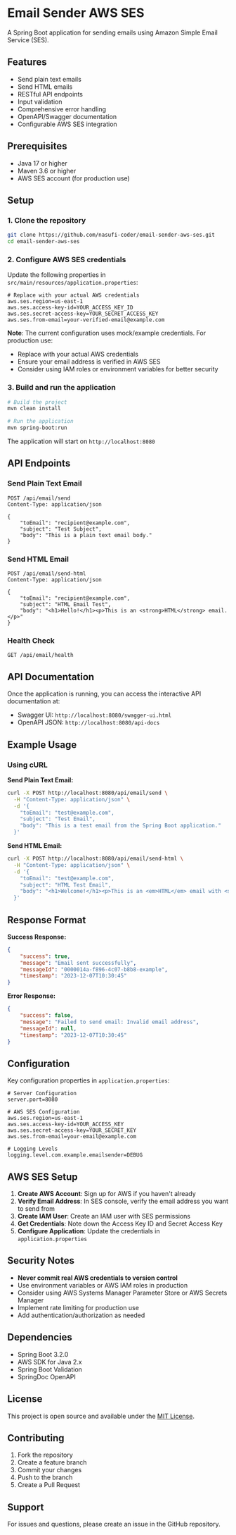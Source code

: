 # Email Sender AWS SES

A Spring Boot application for sending emails using Amazon Simple Email Service (SES).

## Features

- Send plain text emails
- Send HTML emails
- RESTful API endpoints
- Input validation
- Comprehensive error handling
- OpenAPI/Swagger documentation
- Configurable AWS SES integration

## Prerequisites

- Java 17 or higher
- Maven 3.6 or higher
- AWS SES account (for production use)

## Setup

### 1. Clone the repository

```bash
git clone https://github.com/nasufi-coder/email-sender-aws-ses.git
cd email-sender-aws-ses
```

### 2. Configure AWS SES credentials

Update the following properties in `src/main/resources/application.properties`:

```properties
# Replace with your actual AWS credentials
aws.ses.region=us-east-1
aws.ses.access-key-id=YOUR_ACCESS_KEY_ID
aws.ses.secret-access-key=YOUR_SECRET_ACCESS_KEY
aws.ses.from-email=your-verified-email@example.com
```

**Note**: The current configuration uses mock/example credentials. For production use:
- Replace with your actual AWS credentials
- Ensure your email address is verified in AWS SES
- Consider using IAM roles or environment variables for better security

### 3. Build and run the application

```bash
# Build the project
mvn clean install

# Run the application
mvn spring-boot:run
```

The application will start on `http://localhost:8080`

## API Endpoints

### Send Plain Text Email
```
POST /api/email/send
Content-Type: application/json

{
    "toEmail": "recipient@example.com",
    "subject": "Test Subject",
    "body": "This is a plain text email body."
}
```

### Send HTML Email
```
POST /api/email/send-html
Content-Type: application/json

{
    "toEmail": "recipient@example.com",
    "subject": "HTML Email Test",
    "body": "<h1>Hello!</h1><p>This is an <strong>HTML</strong> email.</p>"
}
```

### Health Check
```
GET /api/email/health
```

## API Documentation

Once the application is running, you can access the interactive API documentation at:
- Swagger UI: `http://localhost:8080/swagger-ui.html`
- OpenAPI JSON: `http://localhost:8080/api-docs`

## Example Usage

### Using cURL

**Send Plain Text Email:**
```bash
curl -X POST http://localhost:8080/api/email/send \
  -H "Content-Type: application/json" \
  -d '{
    "toEmail": "test@example.com",
    "subject": "Test Email",
    "body": "This is a test email from the Spring Boot application."
  }'
```

**Send HTML Email:**
```bash
curl -X POST http://localhost:8080/api/email/send-html \
  -H "Content-Type: application/json" \
  -d '{
    "toEmail": "test@example.com",
    "subject": "HTML Test Email",
    "body": "<h1>Welcome!</h1><p>This is an <em>HTML</em> email with <strong>formatting</strong>.</p>"
  }'
```

## Response Format

**Success Response:**
```json
{
    "success": true,
    "message": "Email sent successfully",
    "messageId": "0000014a-f896-4c07-b8b8-example",
    "timestamp": "2023-12-07T10:30:45"
}
```

**Error Response:**
```json
{
    "success": false,
    "message": "Failed to send email: Invalid email address",
    "messageId": null,
    "timestamp": "2023-12-07T10:30:45"
}
```

## Configuration

Key configuration properties in `application.properties`:

```properties
# Server Configuration
server.port=8080

# AWS SES Configuration
aws.ses.region=us-east-1
aws.ses.access-key-id=YOUR_ACCESS_KEY
aws.ses.secret-access-key=YOUR_SECRET_KEY
aws.ses.from-email=your-email@example.com

# Logging Levels
logging.level.com.example.emailsender=DEBUG
```

## AWS SES Setup

1. **Create AWS Account**: Sign up for AWS if you haven't already
2. **Verify Email Address**: In SES console, verify the email address you want to send from
3. **Create IAM User**: Create an IAM user with SES permissions
4. **Get Credentials**: Note down the Access Key ID and Secret Access Key
5. **Configure Application**: Update the credentials in `application.properties`

## Security Notes

- **Never commit real AWS credentials to version control**
- Use environment variables or AWS IAM roles in production
- Consider using AWS Systems Manager Parameter Store or AWS Secrets Manager
- Implement rate limiting for production use
- Add authentication/authorization as needed

## Dependencies

- Spring Boot 3.2.0
- AWS SDK for Java 2.x
- Spring Boot Validation
- SpringDoc OpenAPI

## License

This project is open source and available under the [MIT License](LICENSE).

## Contributing

1. Fork the repository
2. Create a feature branch
3. Commit your changes
4. Push to the branch
5. Create a Pull Request

## Support

For issues and questions, please create an issue in the GitHub repository.